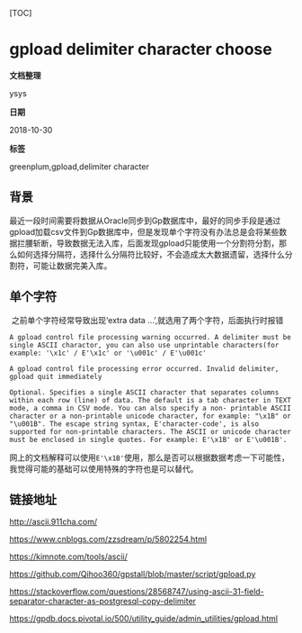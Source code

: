 [TOC]

# gpload delimiter character choose

**文档整理**

ysys

**日期**

2018-10-30

**标签**

greenplum,gpload,delimiter character



## 背景

​	最近一段时间需要将数据从Oracle同步到Gp数据库中，最好的同步手段是通过gpload加载csv文件到Gp数据库中，但是发现单个字符没有办法总是会将某些数据拦腰斩断，导致数据无法入库，后面发现gpload只能使用一个分割符分割，那么如何选择分隔符，选择什么分隔符比较好，不会造成太大数据遗留，选择什么分割符，可能让数据完美入库。



## 单个字符



​	之前单个字符经常导致出现‘extra data ...’,就选用了两个字符，后面执行时报错

```
A gpload control file processing warning occurred. A delimiter must be single ASCII charactor, you can also use unprintable characters(for example: '\x1c' / E'\x1c' or '\u001c' / E'\u001c'

A gpload control file processing error occurred. Invalid delimiter, gpload quit immediately
```



```
Optional. Specifies a single ASCII character that separates columns within each row (line) of data. The default is a tab character in TEXT mode, a comma in CSV mode. You can also specify a non- printable ASCII character or a non-printable unicode character, for example: "\x1B" or "\u001B". The escape string syntax, E'character-code', is also supported for non-printable characters. The ASCII or unicode character must be enclosed in single quotes. For example: E'\x1B' or E'\u001B'.
```

​	网上的文档解释可以使用`E'\x1B'`使用，那么是否可以根据数据考虑一下可能性，我觉得可能的基础可以使用特殊的字符也是可以替代。

















## 链接地址

http://ascii.911cha.com/

https://www.cnblogs.com/zzsdream/p/5802254.html

https://kimnote.com/tools/ascii/

https://github.com/Qihoo360/gpstall/blob/master/script/gpload.py

https://stackoverflow.com/questions/28568747/using-ascii-31-field-separator-character-as-postgresql-copy-delimiter

https://gpdb.docs.pivotal.io/500/utility_guide/admin_utilities/gpload.html

